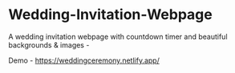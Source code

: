 # Wedding-Invitation-Webpage

A wedding invitation webpage with countdown timer and beautiful backgrounds & images -

Demo - https://weddingceremony.netlify.app/
